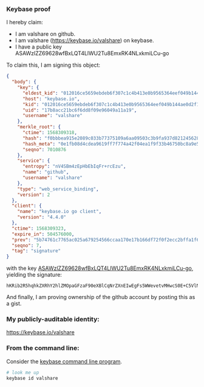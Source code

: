 ### Keybase proof

I hereby claim:

  * I am valshare on github.
  * I am valshare (https://keybase.io/valshare) on keybase.
  * I have a public key ASAWzlZZ69628wfBxLQT4LlWU2Tu8EmxRK4NLxkmiLCu-go

To claim this, I am signing this object:

```json
{
  "body": {
    "key": {
      "eldest_kid": "012016ce5659ebdeb6f307c1c4b413e0b9565364eef049b144ae0d2f192688b0aefa0a",
      "host": "keybase.io",
      "kid": "012016ce5659ebdeb6f307c1c4b413e0b9565364eef049b144ae0d2f192688b0aefa0a",
      "uid": "17b8acc21bc6f6dd8f09e96049a11a19",
      "username": "valshare"
    },
    "merkle_root": {
      "ctime": 1568309318,
      "hash": "f0bbbea915e2089c033b77375109a6aa09503c3b9fa937d8212456281f7fdc7153e2c9a090cb1a8dea444ea8ad4db88c56ede36972b1b448a7c78ceee2c6084c",
      "hash_meta": "0e1fb08d4cdea9619ff7f774a42f04ea1f9f33b46750bc8a9e54df69fb976e70",
      "seqno": 7010876
    },
    "service": {
      "entropy": "nV4SBm4zEpHbEbIqFr+rcEzu",
      "name": "github",
      "username": "valshare"
    },
    "type": "web_service_binding",
    "version": 2
  },
  "client": {
    "name": "keybase.io go client",
    "version": "4.4.0"
  },
  "ctime": 1568309323,
  "expire_in": 504576000,
  "prev": "5b74761c7765ac025a679254566ccaa170e17b166df72f0f2ecc2bffa1f6034b",
  "seqno": 7,
  "tag": "signature"
}
```

with the key [ASAWzlZZ69628wfBxLQT4LlWU2Tu8EmxRK4NLxkmiLCu-go](https://keybase.io/valshare), yielding the signature:

```
hKRib2R5hqhkZXRhY2hlZMOpaGFzaF90eXBlCqNrZXnEIwEgFs5WWevetvMHwcS0E+C5VlNk7vBJsUSuDS8ZJoiwrvoKp3BheWxvYWTESpcCB8QgW3R2HHdlrAJaZ5JUVmzKoXDhexZt9y8PLswr/6H2A0vEIKilYcdU1saESODNCLbBmIIgJcLHre7RejwQiHDQQXGuAgHCo3NpZ8RAkfCn+yNGY4aDQBn10AiYSGRlbCcToivz3ZNsJ7gZ4OYSKHwtQeRHqJfAU4bdttwul9b5qkuTDvZpfXZ8pen9DKhzaWdfdHlwZSCkaGFzaIKkdHlwZQildmFsdWXEIF9AmaBH6lhyHlKW6n/Hs2LUbBgTNwaxJLzzXPbpUT9Po3RhZ80CAqd2ZXJzaW9uAQ==

```

And finally, I am proving ownership of the github account by posting this as a gist.

### My publicly-auditable identity:

https://keybase.io/valshare

### From the command line:

Consider the [keybase command line program](https://keybase.io/download).

```bash
# look me up
keybase id valshare
```

